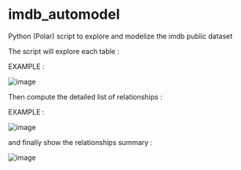 # imdb_automodel
Python (Polar) script to explore and modelize the imdb public dataset

The script will explore each table :

EXAMPLE :

![image](https://github.com/user-attachments/assets/b3774617-d7d5-4f2b-b14d-23014db0f0d7)

Then compute the detailed list of relationships :

EXAMPLE :

![image](https://github.com/user-attachments/assets/895ccab3-d04b-4fd4-8c39-569f72c0c0fb)


and finally show the relationships summary :

![image](https://github.com/user-attachments/assets/859d3faf-b401-4c5c-a4bf-6afb3f0562d1)

